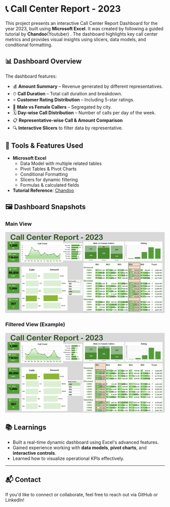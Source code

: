 # 📞 Call Center Report - 2023

This project presents an interactive Call Center Report Dashboard for the year 2023, built using **Microsoft Excel**. It was created by following a guided tutorial by **Chandoo**(Youtuber) . The dashboard highlights key call center metrics and provides visual insights using slicers, data models, and conditional formatting.

## 📊 Dashboard Overview

The dashboard features:

- 💰 **Amount Summary** – Revenue generated by different representatives.
- ⏱ **Call Duration** – Total call duration and breakdown.
- ⭐ **Customer Rating Distribution** – Including 5-star ratings.
- 🚻 **Male vs Female Callers** – Segregated by city.
- 🗓 **Day-wise Call Distribution** – Number of calls per day of the week.
- 📋 **Representative-wise Call & Amount Comparison**
- 🔍 **Interactive Slicers** to filter data by representative.


## 🧰 Tools & Features Used

- **Microsoft Excel**
  - Data Model with multiple related tables
  - Pivot Tables & Pivot Charts
  - Conditional Formatting
  - Slicers for dynamic filtering
  - Formulas & calculated fields
- **Tutorial Reference**: [Chandoo](https://youtu.be/7QNgqq154gE?feature=shared)


## 🖼️ Dashboard Snapshots

### Main View
![Call Center Dashboard](Dashboard_Call_Center_1.png)

### Filtered View (Example)
![Filtered Dashboard](Dashboard_Call_Center_2.png)




## 📚 Learnings

- Built a real-time dynamic dashboard using Excel's advanced features.
- Gained experience working with **data models**, **pivot charts**, and **interactive controls**.
- Learned how to visualize operational KPIs effectively.

---

## 📬 Contact

If you'd like to connect or collaborate, feel free to reach out via GitHub or LinkedIn!

